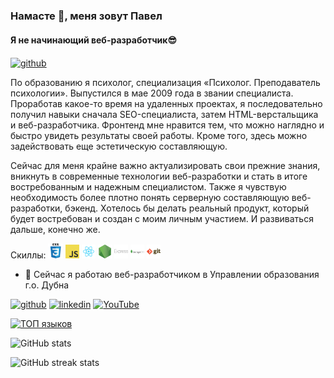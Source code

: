 ### Намасте 👋, меня зовут Павел
#### Я не начинающий веб-разработчик:sunglasses:
[<img align='center' src='https://repository-images.githubusercontent.com/284969099/d32ff380-8d4f-11eb-8b01-25ad97a7a775' alt='github' width='60%'>](https://sumere4ny.github.io/yandex-portfolio/)

По образованию я психолог, специализация «Психолог. Преподаватель психологии». Выпустился в мае 2009 года в звании специалиста. Проработав какое-то время на удаленных проектах, я последовательно получил навыки сначала SEO-специалиста, затем HTML-верстальщика и веб-разработчика. Фронтенд мне нравится тем, что можно наглядно и быстро увидеть результаты своей работы. Кроме того, здесь можно задействовать еще эстетическую составляющую.

Сейчас для меня крайне важно актуализировать свои прежние знания, вникнуть в современные технологии веб-разработки и стать в итоге востребованным и надежным специалистом. Также я чувствую необходимость более плотно понять серверную составляющую веб-разработки, бэкенд. Хотелось бы делать реальный продукт, который будет востребован и создан с моим личным участием. И развиваться дальше, конечно же.

Скиллы: 
<img src="https://raw.githubusercontent.com/github/explore/80688e429a7d4ef2fca1e82350fe8e3517d3494d/topics/css/css.png" alt="CSS" height="24" >
<img src="https://raw.githubusercontent.com/github/explore/80688e429a7d4ef2fca1e82350fe8e3517d3494d/topics/javascript/javascript.png" alt="Javascript" height="22">
<img src="https://raw.githubusercontent.com/github/explore/80688e429a7d4ef2fca1e82350fe8e3517d3494d/topics/react/react.png" alt="React" height="22">
<img src="https://raw.githubusercontent.com/github/explore/80688e429a7d4ef2fca1e82350fe8e3517d3494d/topics/nodejs/nodejs.png" alt="NodeJS" height="22">
<img src="https://raw.githubusercontent.com/github/explore/80688e429a7d4ef2fca1e82350fe8e3517d3494d/topics/express/express.png" alt="Express" height="22">
<img src="https://raw.githubusercontent.com/github/explore/80688e429a7d4ef2fca1e82350fe8e3517d3494d/topics/mongodb/mongodb.png" alt="Express" height="22">
<img src="https://raw.githubusercontent.com/github/explore/80688e429a7d4ef2fca1e82350fe8e3517d3494d/topics/git/git.png" alt="git" height="22">

- 🔭 Сейчас я работаю веб-разработчиком в Управлении образования г.о. Дубна 


[<img src='https://cdn.jsdelivr.net/npm/simple-icons@3.0.1/icons/github.svg' alt='github' height='40'>](https://github.com/sumere4ny)  [<img src='https://cdn.jsdelivr.net/npm/simple-icons@3.0.1/icons/linkedin.svg' alt='linkedin' height='40'>](https://www.linkedin.com/in/sumere4ny/)  [<img src='https://cdn.jsdelivr.net/npm/simple-icons@3.0.1/icons/youtube.svg' alt='YouTube' height='40'>](https://www.youtube.com/channel/UCU1vXdxHgFXhH0mageU5oNg)  

[![ТОП языков](https://github-readme-stats.vercel.app/api/top-langs/?username=sumere4ny&langs_count=3&layout=compact)](https://github.com/anuraghazra/github-readme-stats)

![GitHub stats](https://github-readme-stats.vercel.app/api?username=sumere4ny&show_icons=true)  

![GitHub streak stats](https://github-readme-streak-stats.herokuapp.com/?user=sumere4ny&theme=radical)  

